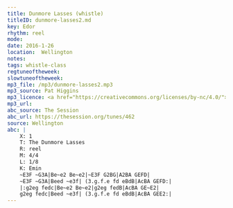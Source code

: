 ```yaml
---
title: Dunmore Lasses (whistle)
titleID: dunmore-lasses2.md
key: Edor
rhythm: reel
mode:
date: 2016-1-26
location:  Wellington
notes:
tags: whistle-class
regtuneoftheweek:
slowtuneoftheweek:
mp3_file: /mp3/dunmore-lasses2.mp3
mp3_source: Pat Higgins
mp3_licence: <a href="https://creativecommons.org/licenses/by-nc/4.0/">CC-BY-NC-4.0</a>
mp3_url:
abc_source: The Session
abc_url: https://thesession.org/tunes/462
source: Wellington
abc: |
    X: 1
    T: The Dunmore Lasses
    R: reel
    M: 4/4
    L: 1/8
    K: Emin
    ~E3F ~G3A|Be~e2 Be~e2|~E3F G2BG|A2BA GEFD|
    ~E3F ~G3A|Beed ~e3f| (3.g.f.e fd eBdB|AcBA GEFD:|
    |:g2eg fedc|Be~e2 Be~e2|g2eg fedB|AcBA GE~E2|
    g2eg fedc|Beed ~e3f| (3.g.f.e fd eBdB|AcBA GEE2:|
---
```

